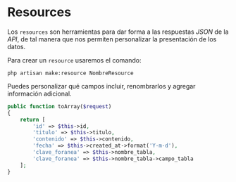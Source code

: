 # Resources

Los `resources` son herramientas para dar forma a las respuestas _JSON_ de la _API_, de tal manera que nos permiten
personalizar la presentación de los datos.

Para crear un `resource` usaremos el comando:

```
php artisan make:resource NombreResource
```

Puedes personalizar qué campos incluir, renombrarlos y agregar información adicional.

```php
public function toArray($request)
{
    return [
        'id' => $this->id,
        'titulo' => $this->titulo,
        'contenido' => $this->contenido,
        'fecha' => $this->created_at->format('Y-m-d'),
        'clave_foranea' => $this->nombre_tabla,
        'clave_foranea' => $this->nombre_tabla->campo_tabla
    ];
}
```